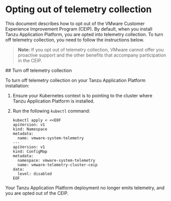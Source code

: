 # Opting out of telemetry collection

This document describes how to opt out of the VMware Customer Experience Improvement Program (CEIP).
By default, when you install Tanzu Application Platform, you are opted into telemetry collection.
To turn off telemetry collection, you need to follow the instructions below.

>**Note:** If you opt out of telemetry collection, VMware cannot offer you proactive support
and the other benefits that accompany participation in the CEIP.

##<a id="turn-off"></a> Turn off telemetry collection

To turn off telemetry collection on your Tanzu Application Platform installation:

1. Ensure your Kubernetes context is to pointing to the cluster where Tanzu Application Platform is installed.

2. Run the following `kubectl` command:

    ```
    kubectl apply < <<EOF
    apiVersion: v1
    kind: Namespace
    metadata:
      name: vmware-system-telemetry
    ---
    apiVersion: v1
    kind: ConfigMap
    metadata:
      namespace: vmware-system-telemetry
      name: vmware-telemetry-cluster-ceip
    data:
      level: disabled
    EOF
    ```


Your Tanzu Application Platform deployment no longer emits telemetry, and you are opted out of the CEIP.
